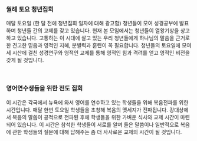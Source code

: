 ### 월례 토요 청년집회 

매달 토요일 (한 달 전에 청년집회 일자에 대해 광고함) 청년들이 모여 성경공부에 발표하며 청년들 간의 교제를 갖고 있습니다. 현재 본 모임에서는 청년들이 열왕기상을 상고하고 있습니다. 고통하는 이 시대에 살고 있는 우리 청년들에게 하나님의 말씀을 근거로 한 견고한 믿음과 영적인 지혜, 분별력과 훈련이 꼭 필요합니다. 청년들의 토요일에 모여 세 시산에 걸친 성경연구와 영적인 교제를 통해 영적인 힘과 격려를 얻고 영적인 비전을 갖게 될 것입니다. 


</br>

### 영어연수생들을 위한 전도 집회  

이 시간은 각국에서 뉴욕에 와서 영어를 연수하고 있는 학생들을 위해 복음전파를 위한 시간입니다. 매달 한번 토요일 학생들을 초청해 복음의 멧세지가 전파됩니다. 강대상에서 복음의 말씀이 공적으로 전파된 후에 학생들을 위한 가벼운 식사와 교제 시간이 마련되어 있습니다. 이 시간은 참석한 학생들이 서로를 알며 들은 말씀이나 일반적으로 복음에 관한 학생들의 질문에 대해 답해주는 좀 더 사사로운 교제의 시간이 될 것입니다.


</br>
